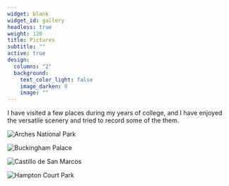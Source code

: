 ```yaml
---
widget: blank
widget_id: gallery
headless: true
weight: 120
title: Pictures
subtitle: ""
active: true
design:
  columns: "2"
  background:
    text_color_light: false
    image_darken: 0
    image: ""
---
```

I have visited a few places during my years of college, and I have enjoyed the versatile scenery and tried to record some of the them.

![](arches.jpg "Arches National Park")

![](buckingham-palace.jpg "Buckingham Palace")

![](staugustine.jpg " Castillo de San Marcos")

![](hampton-court.jpg "Hampton Court Park")